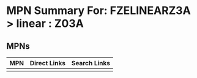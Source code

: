 



# MPN Summary For: FZELINEARZ3A > linear : Z03A

## MPNs
  

|MPN|Direct Links|Search Links|
| :--- | :--- | :--- |
||||
